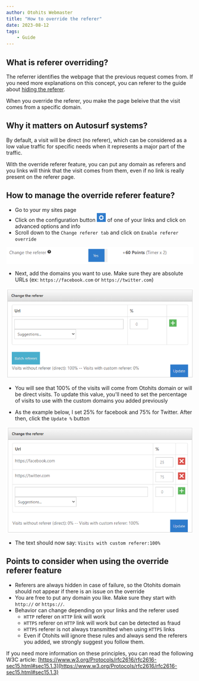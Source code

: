 ```yaml
---
author: Otohits Webmaster
title: "How to override the referer"
date: 2023-08-12
tags:
    - Guide
---
```


## What is referer overriding?

The referrer identifies the webpage that the previous request comes from. If you need more explanations on this concept, you can referer to the guide about [hiding the referer](./2023-08-26-how-to-hide-the-referer.md).

When you override the referer, you make the page beleive that the visit comes from a specific domain.

## Why it matters on Autosurf systems?

By default, a visit will be direct (no referer), which can be considered as a low value traffic for specific needs when it represents a major part of the traffic.

With the override referer feature, you can put any domain as referers and you links will think that the visit comes from them, even if no link is really present on the referer page.

## How to manage the override referer feature?

* Go to your my sites page
* Click on the configuration button ![Config button](/img/guides/config_btn.png) of one of your links and click on advanced options and info
* Scroll down to the `Change referer tab` and click on `Enable referer override`

![Override referer tab](/img/guides/ov_ref_1.png)

* Next, add the domains you want to use. Make sure they are absolute URLs (ex: `https://facebook.com` or `https://twitter.com`)

![Override referer visit type](/img/guides/ov_ref_2.png)

* You will see that 100% of the visits will come from Otohits domain or will be direct visits. To update this value, you'll need to set the percentage of visits to use with the custom domains you added previously

* As the example below, I set 25% for facebook and 75% for Twitter. After then, click the `Update %` button

![Override referer update](/img/guides/ov_ref_3.png)

* The text should now say: `Visits with custom referer:100%`

## Points to consider when using the override referer feature

* Referers are always hidden in case of failure, so the Otohits domain should not appear if there is an issue on the override
* You are free to put any domain you like. Make sure they start with `http://` or `https://`.
* Behavior can change depending on your links and the referer used
  * `HTTP` referer on `HTTP` link will work
  * `HTTPS` referer on `HTTP` link will work but can be detected as fraud
  * `HTTPS` referer is not always transmitted when using `HTTPS` links
  * Even if Otohits will ignore these rules and always send the referers you added, we strongly suggest you follow them.

If you need more information on these principles, you can read the following W3C article: [https://www.w3.org/Protocols/rfc2616/rfc2616-sec15.html#sec15.1.3](https://www.w3.org/Protocols/rfc2616/rfc2616-sec15.html#sec15.1.3)